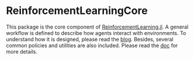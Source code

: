 # ReinforcementLearningCore

This package is the core component of [ReinforcementLearning.jl](https://github.com/JuliaReinforcementLearning/ReinforcementLearning.jl). A general workflow is defined to describe how agents interact with environments. To understand how it is designed, please read the [blog](https://juliareinforcementlearning.org/blog/an_introduction_to_reinforcement_learning_jl_design_implementations_thoughts/#21_the_general_workflow). Besides, several common policies and utilities are also included. Please read the [doc](https://juliareinforcementlearning.org/docs/rlcore/) for more details.
